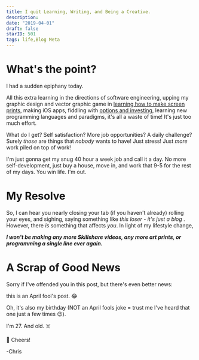 ```yaml
---
title: I quit Learning, Writing, and Being a Creative.
description: 
date: "2019-04-01"
draft: false
starID: 501
tags: life,Blog Meta
---
```


# What's the point?

I had a sudden epiphany today. 

All this extra learning in the directions of software engineering, upping my graphic design and vector graphic game in [learning how to make screen prints](https://www.behance.net/chrisfrewin), making iOS apps, fiddling with [options and investing](https://medium.com/@frewin.christopher/i-set-aside-1000-to-learn-options-trading-9a018f11f69e), learning new programming languages and paradigms, it's all a waste of time! It's just too much effort. 

What do I get? Self satisfaction? More job opportunities? A daily challenge? Surely _those_ are things that _nobody_ wants to have! Just stress! Just _more_ work piled on top of work!

I'm just gonna get my snug 40 hour a week job and call it a day. No more self-development, just buy a house, move in, and work that 9-5 for the rest of my days. You win life. I'm out.

# My Resolve

So, I can hear you nearly closing your tab (if you haven't already) rolling your eyes, and sighing, saying something like _this loser - it's just a blog_ . However, there _is_ something that affects _you_. In light of my lifestyle change,

***I won't be making any more Skillshare videos, any more art prints, or programming a single line ever again.***

# A Scrap of Good News

Sorry if I've offended you in this post, but there's even better news:

this is an April fool's post. 😂

Oh, it's also my birthday (NOT an April fools joke = trust me I've heard that one just a few times 😉). 

I'm 27. And old. ☠️

🍺 Cheers!

-Chris